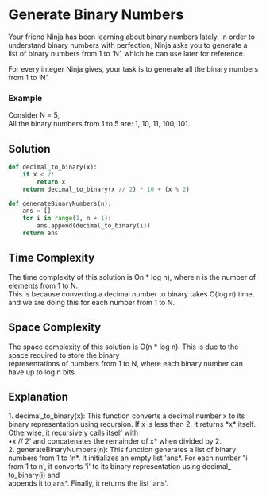 # Generate Binary Numbers

Your friend Ninja has been learning about binary numbers lately. In order to understand binary numbers with perfection, Ninja asks you to generate a list of binary numbers from 1 to ‘N’, which he can use later for reference.

For every integer Ninja gives, your task is to generate all the binary numbers from 1 to ‘N’.

### Example

Consider N = 5,  
All the binary numbers from 1 to 5 are: 1, 10, 11, 100, 101.

## Solution

```python
def decimal_to_binary(x):
    if x < 2:
        return x
    return decimal_to_binary(x // 2) * 10 + (x % 2)

def generateBinaryNumbers(n):
    ans = []
    for i in range(1, n + 1):
        ans.append(decimal_to_binary(i))
    return ans
```
<h2>Time Complexity</h2>
The time complexity of this solution is On * log n), where n is the number of elements from 1 to N.<br>
This is because converting a decimal number to binary takes O(log n) time, and we are doing this for each number from 1 to N.<br>
<h2>Space Complexity</h2>
The space complexity of this solution is O(n * log n). This is due to the space required to store the binary <br>representations of numbers from 1 to N, where each binary number can have up to log n bits.<br>
<h2>Explanation</h2>
1. decimal_to_binary(x): This function converts a decimal number x to its binary representation using recursion. If x is less than 2, it returns *x* itself. Otherwise, it recursively calls itself with<br>
•x // 2' and concatenates the remainder of x* when divided by 2.<br>
2. generateBinaryNumbers(n): This function generates a list of binary numbers from 1 to 'n*. It initializes an empty list 'ans*. For each number "i from 1 to n', it converts 'i' to its binary representation using decimal_ to_binary(i) and <br>appends it to ans*. Finally, it returns the list 'ans'.
